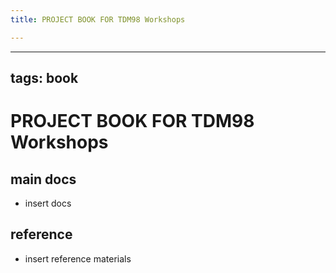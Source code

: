 ```yaml
---
title: PROJECT BOOK FOR TDM98 Workshops

---
```



---
tags: book
---

PROJECT BOOK FOR TDM98 Workshops
===

main docs
---

- insert docs

reference
---

- insert reference materials

